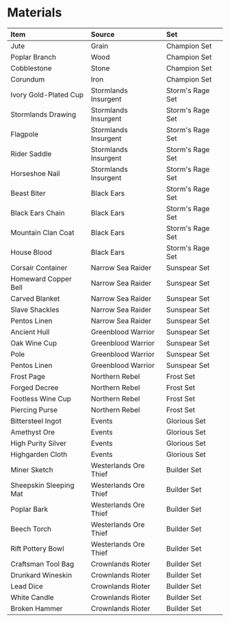<!-- TITLE: Materials -->

# Materials
Item | Source | Set
:--- | :--- | :---
Jute | Grain | Champion Set
Poplar Branch | Wood | Champion Set
Cobblestone | Stone | Champion Set
Corundum | Iron | Champion Set
Ivory Gold-Plated Cup | Stormlands Insurgent | Storm's Rage Set
Stormlands Drawing | Stormlands Insurgent | Storm's Rage Set
Flagpole | Stormlands Insurgent | Storm's Rage Set
Rider Saddle | Stormlands Insurgent | Storm's Rage Set
Horseshoe Nail | Stormlands Insurgent | Storm's Rage Set
Beast Biter | Black Ears | Storm's Rage Set
Black Ears Chain | Black Ears | Storm's Rage Set
Mountain Clan Coat | Black Ears | Storm's Rage Set
House Blood | Black Ears | Storm's Rage Set
Corsair Container | Narrow Sea Raider | Sunspear Set
Homeward Copper Bell | Narrow Sea Raider | Sunspear Set
Carved Blanket | Narrow Sea Raider | Sunspear Set
Slave Shackles | Narrow Sea Raider | Sunspear Set
Pentos Linen | Narrow Sea Raider | Sunspear Set
Ancient Hull | Greenblood Warrior | Sunspear Set
Oak Wine Cup | Greenblood Warrior | Sunspear Set
Pole | Greenblood Warrior | Sunspear Set
Pentos Linen | Greenblood Warrior | Sunspear Set
Frost Page | Northern Rebel | Frost Set
Forged Decree | Northern Rebel | Frost Set
Footless Wine Cup | Northern Rebel | Frost Set
Piercing Purse | Northern Rebel | Frost Set
Bittersteel Ingot | Events | Glorious Set
Amethyst Ore | Events | Glorious Set
High Purity Silver | Events | Glorious Set
Highgarden Cloth | Events | Glorious Set
Miner Sketch | Westerlands Ore Thief | Builder Set
Sheepskin Sleeping Mat | Westerlands Ore Thief | Builder Set
Poplar Bark | Westerlands Ore Thief | Builder Set
Beech Torch | Westerlands Ore Thief | Builder Set
Rift Pottery Bowl | Westerlands Ore Thief | Builder Set
Craftsman Tool Bag | Crownlands Rioter | Builder Set
Drunkard Wineskin | Crownlands Rioter | Builder Set
Lead Dice | Crownlands Rioter | Builder Set
White Candle | Crownlands Rioter | Builder Set
Broken Hammer | Crownlands Rioter | Builder Set